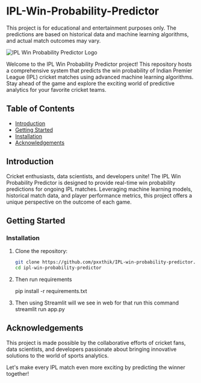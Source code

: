 # IPL-Win-Probability-Predictor
This project is for educational and entertainment purposes only. The predictions are based on historical data and machine learning algorithms, and actual match outcomes may vary.

![IPL Win Probability Predictor Logo]([https://encrypted-tbn0.gstatic.com/images?q=tbn:ANd9GcTEMxTYmHeSfOBxAxgwDxHQF2aKR_8XhFZX9w&s])

Welcome to the IPL Win Probability Predictor project! This repository hosts a comprehensive system that predicts the win probability of Indian Premier League (IPL) cricket matches using advanced machine learning algorithms. Stay ahead of the game and explore the exciting world of predictive analytics for your favorite cricket teams.

## Table of Contents

- [Introduction](#introduction)
- [Getting Started](#getting-started)
- [Installation](#installation)
- [Acknowledgements](#acknowledgements)

## Introduction

Cricket enthusiasts, data scientists, and developers unite! The IPL Win Probability Predictor is designed to provide real-time win probability predictions for ongoing IPL matches. Leveraging machine learning models, historical match data, and player performance metrics, this project offers a unique perspective on the outcome of each game.

## Getting Started

### Installation

1. Clone the repository:

    ```bash
    git clone https://github.com/pxxthik/IPL-win-probability-predictor.git
    cd ipl-win-probability-predictor
    ```
2. Then run requirements

   pip install -r requirements.txt

  
3. Then using Streamlit will we see in web for that run this command
   streamlit run app.py

  


## Acknowledgements

This project is made possible by the collaborative efforts of cricket fans, data scientists, and developers passionate about bringing innovative solutions to the world of sports analytics.

Let's make every IPL match even more exciting by predicting the winner together! 
